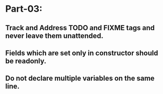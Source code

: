 # Part-03:

## Track and Address TODO and FIXME tags and never leave them unattended.

## Fields which are set only in constructor should be readonly.

## Do not declare multiple variables on the same line.